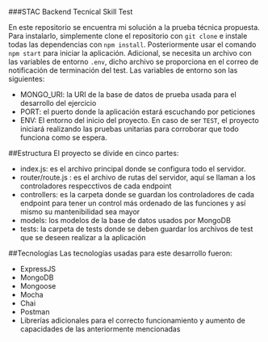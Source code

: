 ###STAC Backend Tecnical Skill Test

En este repositorio se encuentra mi solución a la prueba técnica propuesta. Para instalarlo, simplemente clone el repositorio con `git clone` e instale todas las dependencias con `npm install`. Posteriormente usar el comando `npm start` para iniciar la aplicación.
Adicional, se necesita un archivo con las variables de entorno `.env`, dicho archivo se proporciona en el correo de notificación de terminación del test. Las variables de entorno son las siguientes:
- MONGO_URI: la URI de la base de datos de prueba usada para el desarrollo del ejercicio
- PORT: el puerto donde la aplicación estará escuchando por peticiones
- ENV: El entorno del inicio del proyecto. En caso de ser `TEST`, el proyecto iniciará realizando las pruebas unitarias para corroborar que todo funciona como se espera.

##Estructura
El proyecto se divide en cinco partes:
- index.js: es el archivo principal donde se configura todo el servidor.
- router/route.js : es el archivo de rutas del servidor, aquí se llaman a los controladores respecctivos de cada endpoint
- controllers: es la carpeta donde se guardan los controladores de cada endpoint para tener un control más ordenado de las funciones y así mismo su mantenibilidad sea mayor
- models: los modelos de la base de datos usados por MongoDB
- tests: la carpeta de tests donde se deben guardar los archivos de test que se deseen realizar a la aplicación

##Tecnologías
Las tecnologías usadas para este desarrollo fueron:
- ExpressJS
- MongoDB
- Mongoose
- Mocha
- Chai
- Postman
- Librerías adicionales para el correcto funcionamiento y aumento de capacidades de las anteriormente mencionadas
